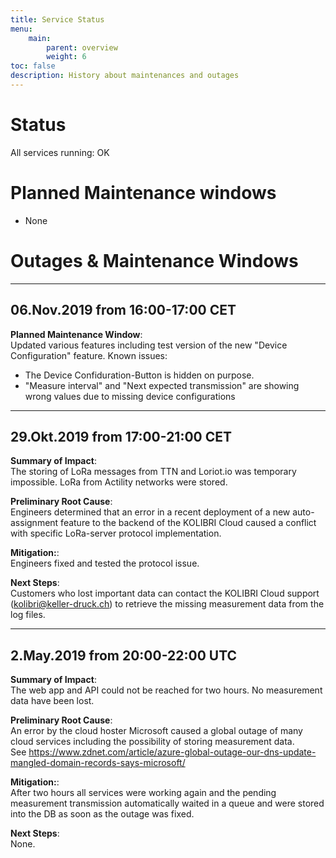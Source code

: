 ```yaml
---
title: Service Status
menu:
    main:
        parent: overview
        weight: 6
toc: false
description: History about maintenances and outages
---
```

# Status
All services running: OK

# Planned Maintenance windows
- None

# Outages & Maintenance Windows
---
## 06.Nov.2019 from 16:00-17:00 CET
**Planned Maintenance Window**:  
Updated various features including test version of the new "Device Configuration" feature.
Known issues: 
 - The Device Confiduration-Button is hidden on purpose.
 - "Measure interval" and "Next expected transmission" are showing wrong values due to missing device configurations

---
## 29.Okt.2019 from 17:00-21:00 CET
**Summary of Impact**:  
The storing of LoRa messages from TTN and Loriot.io was temporary impossible. LoRa from Actility networks were stored.

**Preliminary Root Cause**:   
Engineers determined that an error in a recent deployment of a new auto-assignment feature to the backend of the KOLIBRI Cloud caused a conflict with specific LoRa-server protocol implementation.

**Mitigation:**:  
Engineers fixed and tested the protocol issue.

**Next Steps**:  
Customers who lost important data can contact the KOLIBRI Cloud support (kolibri@keller-druck.ch) to retrieve the missing measurement data from the log files.

---
## 2.May.2019 from 20:00-22:00 UTC
**Summary of Impact**:  
The web app and API could not be reached for two hours. No measurement data have been lost.

**Preliminary Root Cause**:   
An error by the cloud hoster Microsoft caused a global outage of many cloud services including the possibility of storing measurement data.  
See https://www.zdnet.com/article/azure-global-outage-our-dns-update-mangled-domain-records-says-microsoft/

**Mitigation:**:  
After two hours all services were working again and the pending measurement transmission automatically waited in a queue and were stored into the DB as soon as the outage was fixed.

**Next Steps**:  
None.
